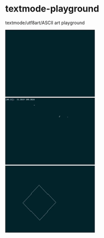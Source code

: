 # textmode-playground
textmode/utf8art/ASCII art playground

<img src="./demos/lightning.gif" alt="lightning" width="285" height="213"/> <img src="./demos/orbit.gif" alt="lightning" width="285" height="213"/> <img src="./demos/lines.gif" alt="lines" width="285" height="213"/>

